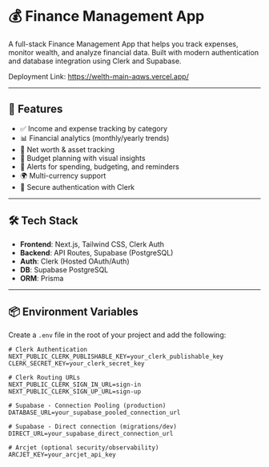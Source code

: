 # 💰 Finance Management App

A full-stack Finance Management App that helps you track expenses, monitor wealth, and analyze financial data. Built with modern authentication and database integration using Clerk and Supabase.

Deployment Link: https://welth-main-aqws.vercel.app/

---

## 🚀 Features

- ✅ Income and expense tracking by category
- 📊 Financial analytics (monthly/yearly trends)
- 💼 Net worth & asset tracking
- 📅 Budget planning with visual insights
- 🔔 Alerts for spending, budgeting, and reminders
- 🌍 Multi-currency support
- 🔐 Secure authentication with Clerk

---

## 🛠️ Tech Stack

- **Frontend**: Next.js, Tailwind CSS, Clerk Auth
- **Backend**: API Routes, Supabase (PostgreSQL)
- **Auth**: Clerk (Hosted OAuth/Auth)
- **DB**: Supabase PostgreSQL
- **ORM**: Prisma

---

## 📦 Environment Variables

Create a `.env` file in the root of your project and add the following:

```env
# Clerk Authentication
NEXT_PUBLIC_CLERK_PUBLISHABLE_KEY=your_clerk_publishable_key
CLERK_SECRET_KEY=your_clerk_secret_key

# Clerk Routing URLs
NEXT_PUBLIC_CLERK_SIGN_IN_URL=sign-in
NEXT_PUBLIC_CLERK_SIGN_UP_URL=sign-up

# Supabase - Connection Pooling (production)
DATABASE_URL=your_supabase_pooled_connection_url

# Supabase - Direct connection (migrations/dev)
DIRECT_URL=your_supabase_direct_connection_url

# Arcjet (optional security/observability)
ARCJET_KEY=your_arcjet_api_key
